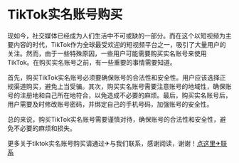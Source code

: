 # TikTok实名账号购买

现如今，社交媒体已经成为人们生活中不可或缺的一部分。而在这个以短视频为主要内容的时代，TikTok作为全球最受欢迎的短视频平台之一，吸引了大量用户的关注。然而，由于一些特殊原因，一些用户可能需要购买实名账号来使用TikTok。在购买实名账号之前，有一些重要的事情需要知道。

首先，购买TikTok实名账号必须要确保账号的合法性和安全性。用户应该选择正规渠道购买，避免上当受骗。其次，购买实名账号需要注意账号的地域性，确保账号的注册地和自己所在地符合，以免造成不必要的麻烦。最后，购买实名账号后，用户需要及时修改账号密码，并绑定自己的手机号码，加强账号的安全性。

总的来说，购买TikTok实名账号需要谨慎对待，确保账号的合法性和安全性，避免不必要的麻烦和损失。

更多关于tiktok实名账号购买请通过✈与我们联系，感谢阅读，谢谢！[点这里✈联系](https://add.k02.cc)